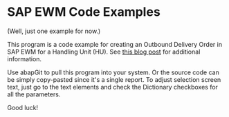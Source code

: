 # SAP EWM Code Examples 

(Well, just one example for now.)

This program is a code example for creating an Outbound Delivery Order in SAP EWM for a Handling Unit (HU). See [this blog post](https://community.sap.com/t5/technology-blog-posts-by-members/create-outbound-delivery-in-ewm-2025-edition/ba-p/14103014) for additional information.

Use abapGit to pull this program into your system. Or the source code can be simply copy-pasted since it's a single report. To adjust selection screen text, just go to the text elements and check the Dictionary checkboxes for all the parameters. 

Good luck!
